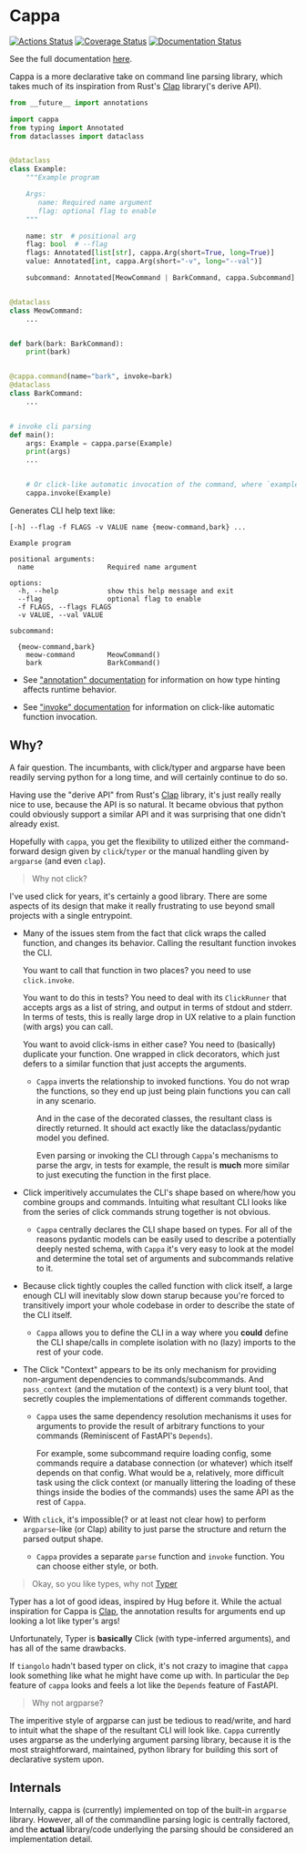 # Cappa

[![Actions Status](https://github.com/dancardin/cappa/workflows/test/badge.svg)](https://github.com/dancardin/cappa/actions)
[![Coverage Status](https://coveralls.io/repos/github/DanCardin/cappa/badge.svg?branch=main)](https://coveralls.io/github/DanCardin/cappa?branch=main)
[![Documentation Status](https://readthedocs.org/projects/cappa/badge/?version=latest)](https://cappa.readthedocs.io/en/latest/?badge=latest)

See the full documentation [here](https://cappa.readthedocs.io/en/latest/).

Cappa is a more declarative take on command line parsing library, which takes
much of its inspiration from Rust's
[Clap](https://docs.rs/clap/latest/clap/_derive/index.html) library('s derive
API).

```python
from __future__ import annotations

import cappa
from typing import Annotated
from dataclasses import dataclass


@dataclass
class Example:
    """Example program

    Args:
       name: Required name argument
       flag: optional flag to enable
    """

    name: str  # positional arg
    flag: bool  # --flag
    flags: Annotated[list[str], cappa.Arg(short=True, long=True)]
    value: Annotated[int, cappa.Arg(short="-v", long="--val")]

    subcommand: Annotated[MeowCommand | BarkCommand, cappa.Subcommand]


@dataclass
class MeowCommand:
    ...


def bark(bark: BarkCommand):
    print(bark)


@cappa.command(name="bark", invoke=bark)
@dataclass
class BarkCommand:
    ...


# invoke cli parsing
def main():
    args: Example = cappa.parse(Example)
    print(args)
    ...


    # Or click-like automatic invocation of the command, where `example bark` would call `bark`.
    cappa.invoke(Example)
```

Generates CLI help text like:

```
[-h] --flag -f FLAGS -v VALUE name {meow-command,bark} ...

Example program

positional arguments:
  name                  Required name argument

options:
  -h, --help            show this help message and exit
  --flag                optional flag to enable
  -f FLAGS, --flags FLAGS
  -v VALUE, --val VALUE

subcommand:

  {meow-command,bark}
    meow-command        MeowCommand()
    bark                BarkCommand()
```

- See
  ["annotation" documentation](https://cappa.readthedocs.io/en/latest/annotation.html)
  for information on how type hinting affects runtime behavior.

- See
  ["invoke" documentation](https://cappa.readthedocs.io/en/latest/invoke.html)
  for information on click-like automatic function invocation.

## Why?

A fair question. The incumbants, with click/typer and argparse have been readily
serving python for a long time, and will certainly continue to do so.

Having use the "derive API" from Rust's
[Clap](https://docs.rs/clap/latest/clap/_derive/index.html) library, it's just
really really nice to use, because the API is so natural. It became obvious that
python could obviously support a similar API and it was surprising that one
didn't already exist.

Hopefully with `cappa`, you get the flexibility to utilized either the
command-forward design given by `click`/`typer` or the manual handling given by
`argparse` (and even `clap`).

> Why not click?

I've used click for years, it's certainly a good library. There are some aspects
of its design that make it really frustrating to use beyond small projects with
a single entrypoint.

- Many of the issues stem from the fact that click wraps the called function,
  and changes its behavior. Calling the resultant function invokes the CLI.

  You want to call that function in two places? you need to use `click.invoke`.

  You want to do this in tests? You need to deal with its `ClickRunner` that
  accepts args as a list of string, and output in terms of stdout and stderr. In
  terms of tests, this is really large drop in UX relative to a plain function
  (with args) you can call.

  You want to avoid click-isms in either case? You need to (basically) duplicate
  your function. One wrapped in click decorators, which just defers to a similar
  function that just accepts the arguments.

  - `Cappa` inverts the relationship to invoked functions. You do not wrap the
    functions, so they end up just being plain functions you can call in any
    scenario.

    And in the case of the decorated classes, the resultant class is directly
    returned. It should act exactly like the dataclass/pydantic model you
    defined.

    Even parsing or invoking the CLI through `Cappa`'s mechanisms to parse the
    argv, in tests for example, the result is **much** more similar to just
    executing the function in the first place.

- Click imperitively accumulates the CLI's shape based on where/how you combine
  groups and commands. Intuiting what resultant CLI looks like from the series
  of click commands strung together is not obvious.

  - `Cappa` centrally declares the CLI shape based on types. For all of the
    reasons pydantic models can be easily used to describe a potentially deeply
    nested schema, with `Cappa` it's very easy to look at the model and
    determine the total set of arguments and subcommands relative to it.

- Because click tightly couples the called function with click itself, a large
  enough CLI will inevitably slow down starup because you're forced to
  transitively import your whole codebase in order to describe the state of the
  CLI itself.

  - `Cappa` allows you to define the CLI in a way where you **could** define the
    CLI shape/calls in complete isolation with no (lazy) imports to the rest of
    your code.

- The Click "Context" appears to be its only mechanism for providing
  non-argument dependencies to commands/subcommands. And `pass_context` (and the
  mutation of the context) is a very blunt tool, that secretly couples the
  implementations of different commands together.

  - `Cappa` uses the same dependency resolution mechanisms it uses for arguments
    to provide the result of arbitrary functions to your commands (Reminiscent
    of FastAPI's `Depends`).

    For example, some subcommand require loading config, some commands require a
    database connection (or whatever) which itself depends on that config. What
    would be a, relatively, more difficult task using the click context (or
    manually littering the loading of these things inside the bodies of the
    commands) uses the same API as the rest of `Cappa`.

- With `click`, it's impossible(? or at least not clear how) to perform
  `argparse`-like (or Clap) ability to just parse the structure and return the
  parsed output shape.

  - `Cappa` provides a separate `parse` function and `invoke` function. You can
    choose either style, or both.

> Okay, so you like types, why not [Typer](https://typer.tiangolo.com/)

Typer has a lot of good ideas, inspired by Hug before it. While the actual
inspiration for Cappa is
[Clap](https://docs.rs/clap/latest/clap/_derive/index.html), the annotation
results for arguments end up looking a lot like typer's args!

Unfortunately, Typer is **basically** Click (with type-inferred arguments), and
has all of the same drawbacks.

If `tiangolo` hadn't based typer on click, it's not crazy to imagine that
`cappa` look something like what he might have come up with. In particular the
`Dep` feature of `cappa` looks and feels a lot like the `Depends` feature of
FastAPI.

> Why not argparse?

The imperitive style of argparse can just be tedious to read/write, and hard to
intuit what the shape of the resultant CLI will look like. `Cappa` currently
uses argparse as the underlying argument parsing library, because it is the most
straightforward, maintained, python library for building this sort of
declarative system upon.

## Internals

Internally, cappa is (currently) implemented on top of the built-in `argparse`
library. However, all of the commandline parsing logic is centrally factored,
and the **actual** library/code underlying the parsing should be considered an
implementation detail.
